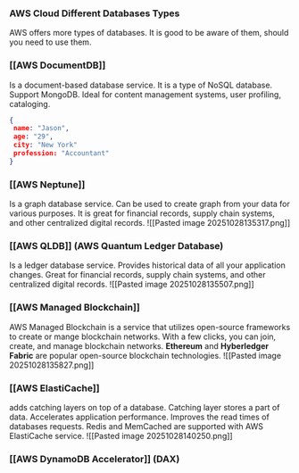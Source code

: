 
### AWS Cloud Different Databases Types

AWS offers more types of databases.
It is good to be aware of them, should you need to use them.

### [[AWS DocumentDB]]

Is a document-based database service.
It is a type of NoSQL database.
Support MongoDB.
Ideal for content management systems, user profiling, cataloging.

```json
{  
 name: "Jason",  
 age: "29",  
 city: "New York"  
 profession: "Accountant"  
}
```

### [[AWS Neptune]]

Is a graph database service.
Can be used to create graph from your data for various purposes.
It is great for financial records, supply chain systems, and other centralized digital records.
![[Pasted image 20251028135317.png]]
### [[AWS QLDB]] (AWS Quantum Ledger Database)

Is a ledger database service.
Provides historical data of all your application changes.
Great for financial records, supply chain systems, and other centralized digital records.
![[Pasted image 20251028135507.png]]

### [[AWS Managed Blockchain]]

AWS Managed Blockchain is a service that utilizes open-source frameworks to create or mange blockchain networks.
With a few clicks, you can join, create, and manage blockchain networks.
**Ethereum** and **Hyberledger Fabric** are popular open-source blockchain technologies.
![[Pasted image 20251028135827.png]]

### [[AWS ElastiCache]]

adds catching layers on top of a database.
Catching layer stores a part of data.
Accelerates application performance.
Improves the read times of databases requests.
Redis and MemCached are supported with AWS ElastiCache service.
![[Pasted image 20251028140250.png]]

### [[AWS DynamoDB Accelerator]] (DAX)

